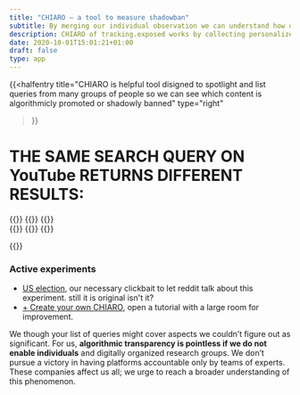 ```yaml
---
title: "CHIARO ― a tool to measure shadowban"
subtitle: By merging our individual observation we can understand how our personalized and partial is our perception
description: CHIARO of tracking.exposed works by collecting personalized search results from YouTube; check out the campaigns
date: 2020-10-01T15:01:21+01:00
draft: false
type: app
---
```


{{<halfentry
    title="CHIARO is helpful tool disigned to spotlight and list queries from many groups of people so we can see which content is algorithmicly promoted or shadowly banned"
    type="right"
>}}

# THE SAME SEARCH QUERY ON YouTube RETURNS DIFFERENT RESULTS: 

<div class="row">
    <div class="col-6" id="leftQuery">
        {{<ytbox
            thumbnail="#.png"
            title="Lorem Ipsum title"
            description="description lorem"
            channel="channel lorem"
            href="#"
        >}}
        {{<ytbox
            thumbnail="#.png"
            title="Lorem Ipsum title"
            description="description lorem"
            channel="channel lorem"
            href="#"
        >}}
        {{<ytbox
            thumbnail="#.png"
            title="Lorem Ipsum title"
            description="description lorem"
            channel="channel lorem"
            href="#"
        >}}
    </div>
    <div class="col-6" id="rightQuery">
        {{<ytbox
            thumbnail="#.png"
            title="Lorem Ipsum title"
            description="description lorem"
            channel="channel lorem"
            href="#"
        >}}
        {{<ytbox
            thumbnail="#.png"
            title="Lorem Ipsum title"
            description="description lorem"
            channel="channel lorem"
            href="#"
        >}}
        {{<ytbox
            thumbnail="#.png"
            title="Lorem Ipsum title"
            description="description lorem"
            channel="channel lorem"
            href="#"
        >}}
    </div>
</div>

{{<colorblock text="YouTube claims this happen because of regionalization, because you're profiled and answers are personalization, but this is also the place in which happens shadow-banning and eclipse-banning*">}}

### Active experiments

* [US election](/chiaro/us1), our necessary clickbait to let reddit talk about this experiment. still it is original isn't it?
* [+ Create your own CHIARO](/chiaro/example), open a tutorial with a large room for improvement.

We though your list of queries might cover aspects we couldn’t figure out as significant. For us, **algorithmic transparency is pointless if we do not enable individuals** and digitally organized research groups. We don’t pursue a victory in having platforms accountable only by teams of experts. These companies affect us all; we urge to reach a broader understanding of this phenomenon.

